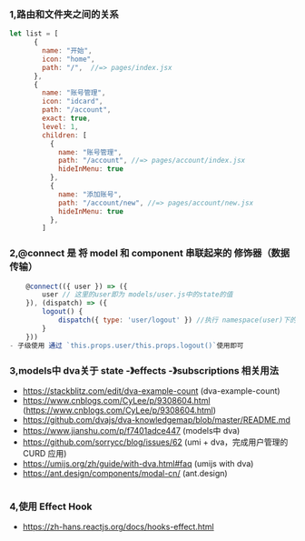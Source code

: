 
### 1,路由和文件夹之间的关系
```js
let list = [
      {
        name: "开始",
        icon: "home",
        path: "/",  //=> pages/index.jsx
      },
      {
        name: "账号管理",
        icon: "idcard",
        path: "/account",
        exact: true,
        level: 1,
        children: [
          {
            name: "账号管理",
            path: "/account", //=> pages/account/index.jsx
            hideInMenu: true
          },
          {
            name: "添加账号",
            path: "/account/new", //=> pages/account/new.jsx
            hideInMenu: true
          },
        ]

```
### 2,@connect 是 将 model 和 component 串联起来的 修饰器（数据传输）
```js
    @connect(({ user }) => ({
        user // 这里的user即为 models/user.js中的state的值
    }), (dispatch) => ({
        logout() {
            dispatch({ type: 'user/logout' }) //执行 namespace(user)下的logout方法
        }
    }))
- 子级使用 通过 `this.props.user/this.props.logout()`使用即可
```
### 3,models中 dva关于 state -》effects -》subscriptions 相关用法
- https://stackblitz.com/edit/dva-example-count (dva-example-count)
- https://www.cnblogs.com/CyLee/p/9308604.html (https://www.cnblogs.com/CyLee/p/9308604.html)
- https://github.com/dvajs/dva-knowledgemap/blob/master/README.md
- https://www.jianshu.com/p/f7401adce447 (models中 dva)
- https://github.com/sorrycc/blog/issues/62 (umi + dva，完成用户管理的 CURD 应用)
- https://umijs.org/zh/guide/with-dva.html#faq (umijs with dva)
- https://ant.design/components/modal-cn/ (ant.design)
```

```
### 4,使用 Effect Hook
- https://zh-hans.reactjs.org/docs/hooks-effect.html
```
```


